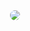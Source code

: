 <div align='center'>
  <img style="border-radius:20px;" align='center' src="https://raw.githubusercontent.com/berakrishnendu36/berakrishnendu36/main/img/header.gif">
</div>
